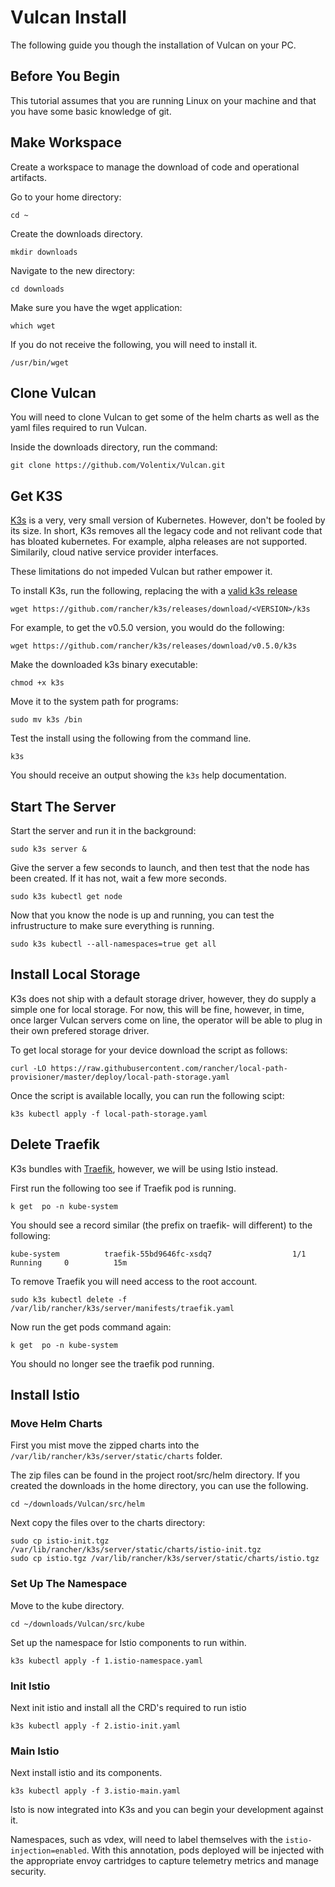# Vulcan Install
The following guide you though the installation of Vulcan on your PC.

## Before You Begin

This tutorial assumes that you are running Linux on your machine and that you have some basic knowledge of git.

## Make Workspace

Create a workspace to manage the download of code and operational artifacts.

Go to your home directory:
```
cd ~
```

Create the downloads directory.
```
mkdir downloads
```

Navigate to the new directory:
```
cd downloads
```

Make sure you have the wget application:
```
which wget
```

If you do not receive the following, you will need to install it.
```
/usr/bin/wget
```
## Clone Vulcan

You will need to clone Vulcan to get some of the helm charts as well as the yaml files required to run Vulcan.

Inside the downloads directory, run the command:
```
git clone https://github.com/Volentix/Vulcan.git
```

## Get K3S

[K3s](https://k3s.io/) is a very, very small version of Kubernetes. However, don't be fooled by its size. In short, K3s removes all the legacy code and not relivant code that has bloated kubernetes. For example, alpha releases are not supported. Similarily, cloud native service provider interfaces.

These limitations do not impeded Vulcan but rather empower it.

To install K3s, run the following, replacing the <VERSION> with a [valid k3s release](https://github.com/rancher/k3s/releases)
```
wget https://github.com/rancher/k3s/releases/download/<VERSION>/k3s
```

For example, to get the v0.5.0 version, you would do the following:
```
wget https://github.com/rancher/k3s/releases/download/v0.5.0/k3s
```

Make the downloaded k3s binary executable:
```
chmod +x k3s
```

Move it to the system path for programs:
```
sudo mv k3s /bin
```

Test the install using the following from the command line.
```
k3s
```

You should receive an output showing the `k3s` help documentation.

## Start The Server


Start the server and run it in the background:
```
sudo k3s server &
```
Give the server a few seconds to launch, and then test that the node has been created. If it has not, wait a few more seconds.
```
sudo k3s kubectl get node
```

Now that you know the node is up and running, you can test the infrustructure to make sure everything is running.
```
sudo k3s kubectl --all-namespaces=true get all
```

 ## Install Local Storage

K3s does not ship with a default storage driver, however, they do supply a simple one for local storage. For now, this will be fine, however, in time, once larger Vulcan servers come on line, the operator will be able to plug in their own prefered storage driver.

To get local storage for your device download the script as follows:
```
curl -LO https://raw.githubusercontent.com/rancher/local-path-provisioner/master/deploy/local-path-storage.yaml
```
Once the script is available locally, you can run the following scipt:
```
k3s kubectl apply -f local-path-storage.yaml
```

## Delete Traefik

K3s bundles with [Traefik](https://traefik.io/), however, we will be using Istio instead.

First run the following too see if Traefik pod is running.
```
k get  po -n kube-system
```

You should see a record similar (the prefix on traefik- will different) to the following:
```
kube-system          traefik-55bd9646fc-xsdq7                  1/1     Running     0          15m
```

To remove Traefik you will need access to the root account.
```
sudo k3s kubectl delete -f /var/lib/rancher/k3s/server/manifests/traefik.yaml
```

Now run the get pods command again:
```
k get  po -n kube-system
```

You should no longer see the traefik pod running.

## Install Istio

### Move Helm Charts

First you mist move the zipped charts into the `/var/lib/rancher/k3s/server/static/charts` folder.

The zip files can be found in the project root/src/helm directory. If you created the downloads in the home directory, you can use the following.
```
cd ~/downloads/Vulcan/src/helm
```

Next copy the files over to the charts directory:
```
sudo cp istio-init.tgz /var/lib/rancher/k3s/server/static/charts/istio-init.tgz
sudo cp istio.tgz /var/lib/rancher/k3s/server/static/charts/istio.tgz
```

### Set Up The Namespace

Move to the kube directory.
```
cd ~/downloads/Vulcan/src/kube
```

Set up the namespace for Istio components to run within.
```
k3s kubectl apply -f 1.istio-namespace.yaml
```

### Init Istio

Next init istio and install all the CRD's required to run istio
```
k3s kubectl apply -f 2.istio-init.yaml
```

### Main Istio

Next install istio and its components.
```
k3s kubectl apply -f 3.istio-main.yaml
```
Isto is now integrated into K3s and you can begin your development against it.

Namespaces, such as vdex, will need to label themselves with the `istio-injection=enabled`. With this annotation, pods deployed will be injected with the appropriate envoy cartridges to capture telemetry metrics and manage security.